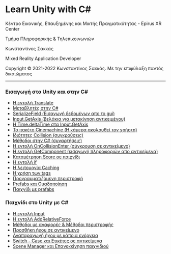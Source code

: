 <html>
<head>

</head>
<body>
<h1>Learn Unity with C#</h1>
<p>Κέντρο Εικονικής, Επαυξημένης και Μικτής Πραγματικότητας - Epirus XR Center</p>
<p> Τμήμα Πληροφορικής & Τηλεπικοινωνιών </p>

<p> Κωνσταντίνος Σακκάς</p>
<p> Mixed Reality Application Developer</p>

<p>Copyright © 2021-2022 Κωνσταντίνος Σακκάς. Με την επιφύλαξη παντός δικαιώματος</p>
<hr>

<h3>Εισαγωγή στο Unity και στην C#</h3>
<ul>
<li><a href="https://github.com/ksakkas/Learn-Unity-Intro/tree/master/intro_1">Η εντολή Translate</a></li>
<li><a href="https://github.com/ksakkas/Learn-Unity-Intro/tree/master/intro_2">Μεταβλητές στην C#</a></li>
<li><a href="https://github.com/ksakkas/Learn-Unity-Intro/tree/master/intro_3">SerializeField (Εισαγωγή δεδομένων απο το gui)</a></li>
<li><a href="https://github.com/ksakkas/Learn-Unity-Intro/tree/master/intro_4">Input.GetAxis (βελάκια για μετακίνηση αντικειμένου)</a></li>
<li><a href="https://github.com/ksakkas/Learn-Unity-Intro/tree/master/intro_5">Η Time.deltaTime στα Input.GetAxis</a></li>
<li><a href="https://github.com/ksakkas/Learn-Unity-Intro/tree/master/intro_6">Το πακέτο Cinemachine (Η κάμερα ακολουθεί τον χρήστη)</a></li>
<li><a href="https://github.com/ksakkas/Learn-Unity-Intro/tree/master/intro_7">Ιδιότητες Collision (συγκρούσεις)</a></li>
<li><a href="https://github.com/ksakkas/Learn-Unity-Intro/tree/master/intro_8">Μέθοδοι στην C# (συναρτήσεις)</a></li>
<li><a href="https://github.com/ksakkas/Learn-Unity-Intro/tree/master/intro_9">Η εντολή OnCollisionEnter (σύγκρουση σε αντικείμενο)</a></li>
<li><a href="https://github.com/ksakkas/Learn-Unity-Intro/tree/master/intro_10">Η εντολή GetComponent (εισαγωγή πληροφοριών απο αντικείμενα)</a></li>
<li><a href="https://github.com/ksakkas/Learn-Unity-Intro/tree/master/intro_11">Καταμέτρηση Score σε παιχνίδι</a></li>
<li><a href="https://github.com/ksakkas/Learn-Unity-Intro/tree/master/intro_12">Η εντολή if</a></li>
<li><a href="https://github.com/ksakkas/Learn-Unity-Intro/tree/master/intro_13">Η λειτουργία Caching</a></li>
<li><a href="https://github.com/ksakkas/Learn-Unity-Intro/tree/master/intro_14">Η χρήση των tags</a></li>
<li><a href="https://github.com/ksakkas/Learn-Unity-Intro/tree/master/intro_15">Προγραμματιζόμενη περιστροφή</a></li>
<li><a href="https://github.com/ksakkas/Learn-Unity-Intro/tree/master/intro_16">Prefabs και Ομαδοποίηση</a></li>
<li><a href="https://github.com/ksakkas/Learn-Unity-Intro/tree/master/intro_17">Παιχνίδι με prafabs</a></li>

</ul>

<h3>Παιχνίδι στο Unity με C#</h3>
<ul>
<li><a href="https://github.com/ksakkas/Learn-Unity-Intro/tree/master/game_1">Η εντολή Input</a></li>
<li><a href="https://github.com/ksakkas/Learn-Unity-Intro/tree/master/game_2">Η εντολή AddRelativeForce</a></li>
<li><a href="https://github.com/ksakkas/Learn-Unity-Intro/tree/master/game_3">Μέθοδοι με αναφορές & Μέθοδοι περιστροφής</a></li>
<li><a href="https://github.com/ksakkas/Learn-Unity-Intro/tree/master/game_4">Προσθήκη ήχου σε αντικείμενο</a></li>
<li><a href="https://github.com/ksakkas/Learn-Unity-Intro/tree/master/game_5">Αναπαραγωγή ήχου με κάποια ενέργεια</a></li>
<li><a href="https://github.com/ksakkas/Learn-Unity-Intro/tree/master/game_6">Switch - Case και Ετικέτες σε αντικείμενα</a></li>
<li><a href="https://github.com/ksakkas/Learn-Unity-Intro/tree/master/game_7">Scene Manager και Επανεκκίνηση παιχνιδιού</a></li>

</ul>

 
</body>
</html>

